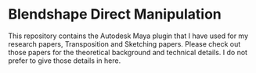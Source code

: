 # Blendshape Direct Manipulation
This repository contains the Autodesk Maya plugin that I have used for my research papers, Transposition and Sketching papers. Please check out those papers for the theoretical background and technical details. I do not prefer to give those details in here.
